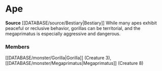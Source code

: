 ﻿---
creature_family: Ape
id: '6'
name: Ape
rarity: Common
source: '[[DATABASE/source/Bestiary|Bestiary]]'
type: Creature Family

---
# Ape

**Source** [[DATABASE/source/Bestiary|Bestiary]]
While many apes exhibit peaceful or reclusive behavior, gorillas can be territorial, and the megaprimatus is especially aggressive and dangerous.

### Members

[[DATABASE/monster/Gorilla|Gorilla]] (Creature 3), [[DATABASE/monster/Megaprimatus|Megaprimatus]] (Creature 8)